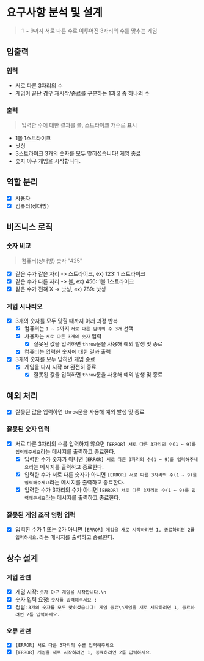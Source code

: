 # 요구사항 분석 및 설계
> 1 ~ 9까지 서로 다른 수로 이루어진 3자리의 수를 맞추는 게임

## 입출력
### 입력
- 서로 다른 3자리의 수
- 게임이 끝난 경우 재시작/종료를 구분하는 1과 2 중 하나의 수
### 출력
> 입력한 수에 대한 결과를 볼, 스트라이크 개수로 표시
- 1볼 1스트라이크
- 낫싱
- 3스트라이크
  3개의 숫자를 모두 맞히셨습니다! 게임 종료
- 숫자 야구 게임을 시작합니다.

## 역할 분리
- [x] 사용자
- [x] 컴퓨터(상대방)

## 비즈니스 로직
### 숫자 비교
> 컴퓨터(상대방) 숫자 "425"
- [x] 같은 수가 같은 자리 -> 스트라이크, ex) 123: 1 스트라이크
- [x] 같은 수가 다른 자리 -> 볼, ex) 456: 1볼 1스트라이크
- [x] 같은 수가 전혀 X -> 낫싱, ex) 789: 낫싱

### 게임 시나리오
- [x] 3개의 숫자를 모두 맞힐 때까지 아래 과정 반복
  - [x] 컴퓨터는 `1 ~ 9`까지 `서로 다른 임의의 수 3개` 선택
  - [x] 사용자는 `서로 다른 3개의 숫자` 입력
    - [x] 잘못된 값을 입력하면 `throw`문을 사용해 예외 발생 및 종료
  - [x] 컴퓨터는 입력한 숫자에 대한 결과 출력
- [x] 3개의 숫자를 모두 맞히면 게임 종료
  - [x] 게임을 다시 시작 or 완전히 종료
    - [x] 잘못된 값을 입력하면 `throw`문을 사용해 예외 발생 및 종료

## 예외 처리
- [x] 잘못된 값을 입력하면 `throw`문을 사용해 예외 발생 및 종료

### 잘못된 숫자 입력
- [x] 서로 다른 3자리의 수를 입력하지 않으면 `[ERROR] 서로 다른 3자리의 수(1 ~ 9)를 입력해주세요`라는 메시지를 출력하고 종료한다.
  - [x] 입력한 수가 숫자가 아니면 `[ERROR] 서로 다른 3자리의 수(1 ~ 9)를 입력해주세요`라는 메시지를 출력하고 종료한다.
  - [x] 입력한 수가 서로 다른 숫자가 아니면 `[ERROR] 서로 다른 3자리의 수(1 ~ 9)를 입력해주세요`라는 메시지를 출력하고 종료한다.
  - [x] 입력한 수가 3자리의 수가 아니면 `[ERROR] 서로 다른 3자리의 수(1 ~ 9)를 입력해주세요`라는 메시지를 출력하고 종료한다.

### 잘못된 게임 조작 명령 입력
- [x] 입력한 수가 1 또는 2가 아니면 `[ERROR] 게임을 새로 시작하려면 1, 종료하려면 2를 입력하세요.`라는 메시지를 출력하고 종료한다.

## 상수 설계
### 게임 관련
- [x] 게임 시작: `숫자 야구 게임을 시작합니다.\n`
- [x] 숫자 입력 요청: `숫자를 입력해주세요 : `
- [x] 정답: `3개의 숫자를 모두 맞히셨습니다! 게임 종료\n게임을 새로 시작하려면 1, 종료하려면 2를 입력하세요.`

### 오류 관련
- [x] `[ERROR] 서로 다른 3자리의 수를 입력해주세요`
- [x] `[ERROR] 게임을 새로 시작하려면 1, 종료하려면 2를 입력하세요.`
